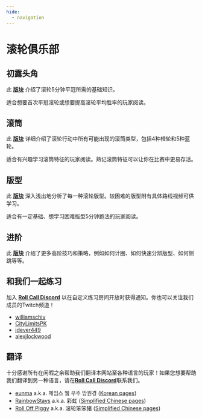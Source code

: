 ```yaml
---
hide:
  - navigation
---
```


# 滚轮俱乐部

## 初露头角

此 [**版块**](getting-started/index.md) 介绍了滚轮5分钟平冠所需的基础知识。

适合想要首次平冠滚轮或想要提高滚轮平均胜率的玩家阅读。

## 滚筒

此 [**版块**](rolls/index.md) 详细介绍了滚轮行动中所有可能出现的滚筒类型，包括4种橙轮和5种蓝轮。

适合有兴趣学习滚筒特征的玩家阅读。熟记滚筒特征可以让你在比赛中更易存活。

## 版型

此 [**版块**](variations/index.md) 深入浅出地分析了每一种滚轮版型。较困难的版型附有具体路线视频可供学习。

适合有一定基础、想学习困难版型5分钟跑法的玩家阅读。

## 进阶

此 [**版块**](advanced/index.md) 介绍了更多高阶技巧和策略，例如如何计圈、如何快速分辨版型、如何侧跳等等。

## 和我们一起练习

加入 [**Roll Call Discord**][RollCallDiscord] 以在自定义练习房间开放时获得通知。你也可以关注我们成员的Twitch频道！

* [williamschiv](https://www.twitch.tv/williamschiv)
* [CityLimitsPK](https://www.twitch.tv/citylimitspk)
* [jdever449](https://www.twitch.tv/jdever449)
* [alexjlockwood](https://www.twitch.tv/alexjlockwood)

## 翻译

十分感谢所有在闲暇之余帮助我们翻译本网站至各种语言的玩家！如果您想要帮助我们翻译到另一种语言，请在[**Roll Call Discord**][RollCallDiscord]联系我们。

* [eunma](https://github.com/qutrits) a.k.a. 제임스 웹 우주 망원경 ([Korean pages](/ko))
* [RainbowStays](https://twitter.com/RainbowStays) a.k.a. 彩虹 ([Simplified Chinese pages](/zh))
* [Roll Off Piggy](https://space.bilibili.com/476949409) a.k.a. 滚轮笨笨猪 ([Simplified Chinese pages](/zh))

[RollCallDiscord]: <https://discord.gg/xf9D89Hfxa> "Roll Call Discord"
